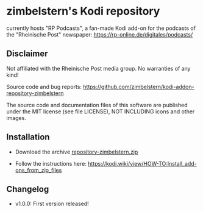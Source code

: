 # zimbelstern's Kodi repository

currently hosts "RP Podcasts", a fan-made Kodi add-on for the podcasts of the "Rheinische Post" newspaper:
https://rp-online.de/digitales/podcasts/

## Disclaimer

Not affiliated with the Rheinische Post media group. No warranties of any kind!

Source code and bug reports: https://github.com/zimbelstern/kodi-addon-repository-zimbelstern

The source code and documentation files of this software are published under the MIT license (see file LICENSE), NOT INCLUDING icons and other images.

## Installation

- Download the archive [repository-zimbelstern.zip](https://github.com/zimbelstern/kodi-repository-zimbelstern/raw/master/repository.zimbelstern.zip)

- Follow the instructions here: https://kodi.wiki/view/HOW-TO:Install_add-ons_from_zip_files

## Changelog

- v1.0.0: First version released!
